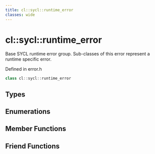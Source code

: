 ```yaml
---
title: cl::sycl::runtime_error
classes: wide
---
```

# cl::sycl::runtime_error

Base SYCL runtime error group. Sub-classes of this error represent a runtime specific error. 

Defined in error.h

```cpp
class cl::sycl::runtime_error
```

## Types

## Enumerations

## Member Functions


## Friend Functions

